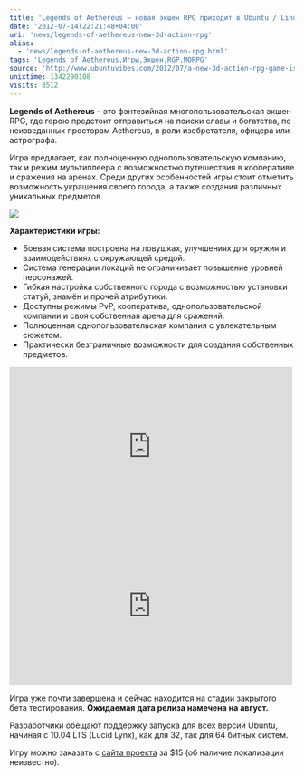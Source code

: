 ```yaml
---
title: 'Legends of Aethereus – новая экшен RPG приходит в Ubuntu / Linux'
date: '2012-07-14T22:21:48+04:00'
uri: 'news/legends-of-aethereus-new-3d-action-rpg'
alias: 
  - 'news/legends-of-aethereus-new-3d-action-rpg.html'
tags: 'Legends of Aethereus,Игры,Экшен,RGP,MORPG'
source: 'http://www.ubuntuvibes.com/2012/07/a-new-3d-action-rpg-game-is-coming-to.html'
unixtime: 1342290108
visits: 8512
---
```

**Legends of Aethereus** – это фэнтезийная многопользовательская экшен RPG, где герою предстоит отправиться на поиски славы и богатства, по неизведанных просторам Aethereus, в роли изобретателя, офицера или астрографа.

Игра предлагает, как полноценную однопользовательскую компанию, так и режим мультиплеера с возможностью путешествия в кооперативе и сражения на аренах. Среди других особенностей игры стоит отметить возможность украшения своего города, а также создания различных уникальных предметов.

[![](img/2012/07/14/22-00/legends-of-aethereus-action-rpg-7569410638-o.jpg)](img/2012/07/14/22-00/legends-of-aethereus-action-rpg-7569410638-o.jpg)

**Характеристики игры:**

*   Боевая система построена на ловушках, улучшениях для оружия и взаимодействиях с окружающей средой.
*   Система генерации локаций не ограничивает повышение уровней персонажей.
*   Гибкая настройка собственного города с возможностью установки статуй, знамён и прочей атрибутики.
*   Доступны режимы PvP, кооператива, однопользовательской компании и своя собственная арена для сражений.
*   Полноценная однопользовательская компания с увлекательным сюжетом.
*   Практически безграничные возможности для создания собственных предметов.

<iframe width="500" height="281" src="https://www.youtube.com/embed/tTrg_k6jjgQ" frameborder="0" allowfullscreen=""></iframe> 

<iframe width="500" height="281" src="https://www.youtube.com/embed/2GtZljO6Obw" frameborder="0" allowfullscreen=""></iframe>

Игра уже почти завершена и сейчас находится на стадии закрытого бета тестирования. **Ожидаемая дата релиза намечена на август.**

Разработчики обещают поддержку запуска для всех версий Ubuntu, начиная с 10.04 LTS (Lucid Lynx), как для 32, так для 64 битных систем.

Игру можно заказать с [сайта проекта](http://www.kickstarter.com/projects/460738485/legends-of-aethereus-co-op-hack-n-slash-action-gam) за $15 (об наличие локализации неизвестно).
